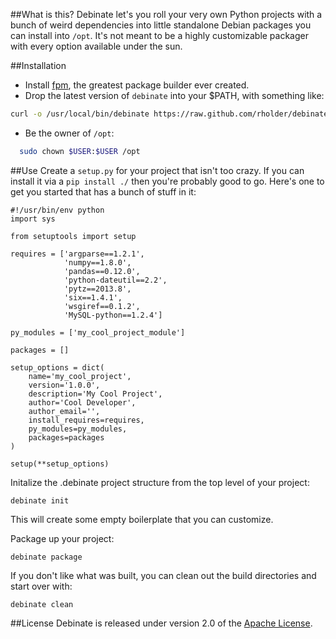 ##What is this?
Debinate let's you roll your very own Python projects with a bunch of weird
dependencies into little standalone Debian packages you can install into `/opt`.
It's not meant to be a highly customizable packager with every option available
under the sun.

##Installation

 * Install [fpm](https://github.com/jordansissel/fpm), the greatest package builder ever created.
 * Drop the latest version of `debinate` into your $PATH, with something like:

```bash
curl -o /usr/local/bin/debinate https://raw.github.com/rholder/debinate/master/debinate
 ```
 * Be the owner of `/opt`:

```bash
  sudo chown $USER:$USER /opt
```

##Use
Create a `setup.py` for your project that isn't too crazy. If you can install
it via a `pip install ./` then you're probably good to go. Here's one to get
you started that has a bunch of stuff in it:
```
#!/usr/bin/env python
import sys

from setuptools import setup

requires = ['argparse==1.2.1',
            'numpy==1.8.0',
            'pandas==0.12.0',
            'python-dateutil==2.2',
            'pytz==2013.8',
            'six==1.4.1',
            'wsgiref==0.1.2',
            'MySQL-python==1.2.4']

py_modules = ['my_cool_project_module']

packages = []

setup_options = dict(
    name='my_cool_project',
    version='1.0.0',
    description='My Cool Project',
    author='Cool Developer',
    author_email='',
    install_requires=requires,
    py_modules=py_modules,
    packages=packages
)

setup(**setup_options)
```

Initalize the .debinate project structure from the top level of your project:
```
debinate init
```
This will create some empty boilerplate that you can customize.

Package up your project:
```
debinate package
```

If you don't like what was built, you can clean out the build directories and
start over with:
```
debinate clean
```

##License
Debinate is released under version 2.0 of the
[Apache License](http://www.apache.org/licenses/LICENSE-2.0).
